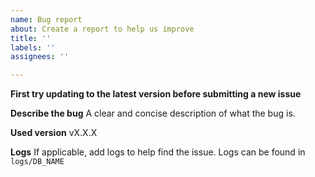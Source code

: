 ```yaml
---
name: Bug report
about: Create a report to help us improve
title: ''
labels: ''
assignees: ''

---
```


**First try updating to the latest version before submitting a new issue**

**Describe the bug**
A clear and concise description of what the bug is.

**Used version**
vX.X.X

**Logs**
If applicable, add logs to help find the issue. Logs can be found in` logs/DB_NAME`
